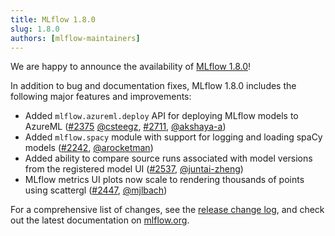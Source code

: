 ```yaml
---
title: MLflow 1.8.0
slug: 1.8.0
authors: [mlflow-maintainers]
---
```


We are happy to announce the availability of [MLflow 1.8.0](https://github.com/mlflow/mlflow/releases/tag/v1.8.0)!

In addition to bug and documentation fixes, MLflow 1.8.0 includes the following major features and improvements:

- Added `mlflow.azureml.deploy` API for deploying MLflow models to AzureML ([#2375](https://github.com/mlflow/mlflow/pull/2375) [@csteegz](https://github.com/csteegz), [#2711](https://github.com/mlflow/mlflow/pull/2711), [@akshaya-a](https://github.com/akshaya-a))
- Added `mlflow.spacy` module with support for logging and loading spaCy models ([#2242](https://github.com/mlflow/mlflow/pull/2242), [@arocketman](https://github.com/arocketman))
- Added ability to compare source runs associated with model versions from the registered model UI ([#2537](https://github.com/mlflow/mlflow/pull/2537), [@juntai-zheng](https://github.com/juntai-zheng))
- MLflow metrics UI plots now scale to rendering thousands of points using scattergl ([#2447](https://github.com/mlflow/mlflow/pull/2447), [@mjlbach](https://github.com/mjlbach))

For a comprehensive list of changes, see the [release change log](https://github.com/mlflow/mlflow/releases/tag/v1.8.0), and check out the latest documentation on [mlflow.org](http://mlflow.org/).
